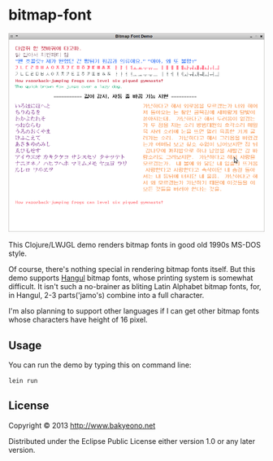 # bitmap-font

![Multi-lang bitmap font in Clojure/LWJGL][img-bitmap-font-demo]

This Clojure/LWJGL demo renders bitmap fonts in good old 1990s MS-DOS style.

Of course, there's nothing special in rendering bitmap fonts itself. But this demo supports [Hangul][wiki-hangul] bitmap fonts, whose printing system is somewhat difficult. It isn't such a no-brainer as bliting Latin Alphabet bitmap fonts, for, in Hangul, 2-3 parts('jamo's) combine into a full character.

I'm also planning to support other languages if I can get other bitmap fonts whose characters have height of 16 pixel.

## Usage

You can run the demo by typing this on command line:

~~~
lein run
~~~

## License

Copyright © 2013 http://www.bakyeono.net

Distributed under the Eclipse Public License either version 1.0 or any later version.

[wiki-hangul]: http://en.wikipedia.org/wiki/Hangul

[img-bitmap-font-demo]: doc/img/bitmap-font-demo.png
